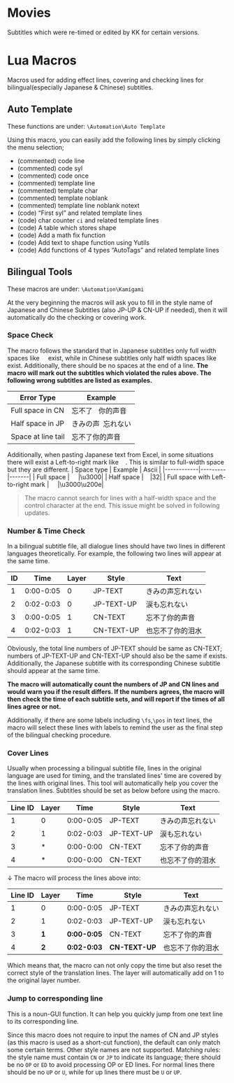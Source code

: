 # Movies

Subtitles which were re-timed or edited by KK for certain versions.

# Lua Macros

Macros used for adding effect lines, covering and checking lines for bilingual(especially Japanese & Chinese) subtitles.

## Auto Template

These functions are under: `\Automation\Auto Template`

Using this macro, you can easily add the following lines by simply clicking the menu selection;

- (commented) code line
- (commented) code syl
- (commented) code once
- (commented) template line
- (commented) template char
- (commented) template noblank
- (commented) template line noblank notext
- (code) “First syl” and related template lines
- (code) char counter `ci` and related template lines
- (code) A table which stores shape
- (code) Add a math fix function
- (code) Add text to shape function using Yutils
- (code) Add functions of 4 types “AutoTags” and related template lines



## Bilingual Tools

These macros are under: `\Automation\Kamigami`

At the very beginning the macros will ask you to fill in the style name of Japanese and Chinese Subtitles (also JP-UP & CN-UP if needed), then it will automatically do the checking or covering work.

###  Space Check

The macro follows the standard that in Japanese subtitles only full width spaces like `　` exist, while in Chinese subtitles only half width spaces like ` ` exist. Additionally, there should be no spaces at the end of a line.
**The macro will mark out the subtitles which violated the rules above. The following wrong subtitles are listed as examples.**

| Error Type       | Example |
|------------------|---------|
| Full space in CN | 忘不了`　`你的声音  |
| Half space in JP | きみの声` `忘れない|
| Space at line tail | 忘不了你的声音` ` |

Additionally, when pasting Japanese text from Excel, in some situations there will exist a Left-to-right mark like `　`. This is similar to full-width space but they are different.
| Space type | Example | Ascii |
|------------|---------|-------|
| Full space | `　` |\u3000|
| Half space | ` ` |32|
| Full space with Left-to-right mark | `　‎` |\u3000\u200e|

> The macro cannot search for lines with a half-width space and the control character at the end. This issue might be solved in following updates.

### Number & Time Check

In a bilingual subtitle file, all dialogue lines should have two lines in different languages theoretically. For example, the following two lines will appear at the same time.

| ID |Time| Layer | Style | Text |
|----|----|-------|-------|------|
| 1  |0:00-0:05|  0    |JP-TEXT|きみの声忘れない|
| 2  |0:02-0:03|  0    |JP-TEXT-UP|涙も忘れない|
| 3  |0:00-0:05|  1    |CN-TEXT|忘不了你的声音|
| 4  |0:02-0:03|  1    |CN-TEXT-UP|也忘不了你的泪水|

Obviously, the total line numbers of JP-TEXT should be same as CN-TEXT; numbers of JP-TEXT-UP and CN-TEXT-UP should also be the same if exists. Additionally, the Japanese subtitle with its corresponding Chinese subtitle should appear at the same time.

**The macro will automatically count the numbers of JP and CN lines and would warn you if the result differs. If the numbers agrees, the macro will then check the time of each subtitle sets, and will report if the times of all lines agree or not.**

Additionally, if there are some labels including `\fs`,`\pos` in text lines, the macro will select these lines with labels to remind the user as the final step of the bilingual checking procedure.

### Cover Lines

Usually when processing a bilingual subtitle file, lines in the original language are used for timing, and the translated lines' time are covered by the lines with original lines. This tool will automatically help you cover the translation lines. Subtitles should be set as below before using the macro.

| Line ID |Layer|Time| Style | Text |
|----|----|-------|------|------|
| 1  |0|0:00-0:05|JP-TEXT|きみの声忘れない|
| 2  |1|0:02-0:03|JP-TEXT-UP|涙も忘れない|
| 3  |*|0:00-0:00|CN-TEXT|忘不了你的声音|
| 4  |*|0:00-0:00|CN-TEXT|也忘不了你的泪水|

↓ The macro will process the lines above into:

| Line ID |Layer|Time| Style | Text |
|----|-----|----|-------|------|
| 1  |0|0:00-0:05|JP-TEXT|きみの声忘れない|
| 2  |1|0:02-0:03|JP-TEXT-UP|涙も忘れない|
| 3  |**1**|**0:00-0:05**|CN-TEXT|忘不了你的声音|
| 4  |**2**|**0:02-0:03**|**CN-TEXT-UP**|也忘不了你的泪水|

Which means that, the macro can not only copy the time but also reset the correct style of the translation lines. The layer will automatically add on 1 to the original layer number.

### Jump to corresponding line

This is a noun-GUI function. It can help you quickly jump from one text line to its corresponding line.

Since this macro does not require to input the names of CN and JP styles (as this macro is used as a short-cut function), the default can only match some certain terms. Other style names are not supported.
Matching rules: the style name must contain `CN` or `JP` to indicate its language; there should be no `OP` or `ED` to avoid processing OP or ED lines. For normal lines there should be no `UP` or `U`, while for up lines there must be `U` or `UP`.
